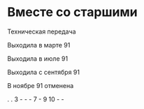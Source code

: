 # Вместе со старшими

Техническая передача

Выходила в марте 91

Выходила в июле 91

Выходила с сентября 91

В ноябре 91 отменена

.   .   3   -   -   -
7   -   9   10  -   -
